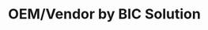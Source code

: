 ---
title: "OEM/Vendor by BIC Solution"
description: Acquisition Analytics show the BIC transaction line level detail. This guide shows that you may need to multi select in order to get the appropriate results.
external_url: itvmo.gsa.gov/assets/files/tlr/what-products-bic-solutions.pdf
content_tags:
type: link
filters: vendor-intelligence
---